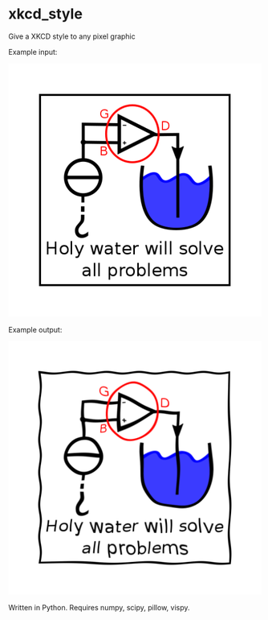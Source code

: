 # xkcd_style
Give a XKCD style to any pixel graphic

Example input:

![Example Input](holy.png)

Example output:

![Example output](out_holy.png)

Written in Python. Requires numpy, scipy, pillow, vispy.
